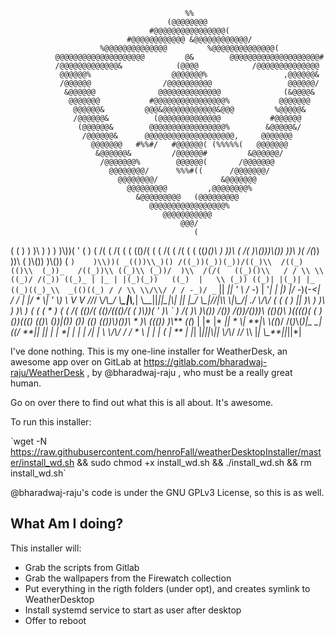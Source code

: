                                            %%
                                       (@@@@@@@@
                                   #@@@@@@@@@@@@@@@@(
                              #@@@@@@@@@@@@ &@@@@@@@@@@@@/
                        %@@@@@@@@@@@@@@         %@@@@@@@@@@@@@@(
              @@@@@@@@@@@@@@@@@@@@         @&        @@@@@@@@@@@@@@@@@@@@#
              /@@@@@@@@@@@@@&            (@@@@            /@@@@@@@@@@@@@@
               @@@@@@%                  @@@@@@@%                 ,@@@@@@&
               /@@@@@@                /@@@@@@@@@@                 @@@@@@/
                &@@@@@@              @@@@@@@@@@@@@@              (&@@@@&
                 @@@@@@@           #@@@@@@@@@@@@@@@@%           @@@@@@@
                  @@@@@@&         @@@&@@@@@@@@@@@@&@@@         %@@@@@&
                  /@@@@@@&          (@@@@@@@@@@@@@@           #@@@@@@
                   (@@@@@@&        @@@@@@@@@@@@@@@@@%        &@@@@@&/
                    /@@@@@@&      @@@@@@@@@@@@@@@@@@@@,     @@@@@@@
                      @@@@@@@   #%%#/   #@@@@@@( (%%%%%(   @@@@@@@
                       &@@@@@@&         /@@@@@@#         &@@@@@@/
                        /@@@@@@@%        @@@@@@(       /@@@@@@@
                          @@@@@@@@/      %%%#((      /@@@@@@@/
                            @@@@@@@@/              &@@@@@@@
                              @@@@@@@@@         ,@@@@@@@@%
                                &@@@@@@@@@   (@@@@@@@@@
                                   @@@@@@@@@@@@@@@@@%
                                      @@@@@@@@@@@
                                          @@@/
                                             (

 (  (                    )    )              )\\ )               )     )
 )\\))(   '   (     )  ( /( ( /(    (   (    (()/(     (      ( /(  ( /(              (  (
((*)()\\ )   ))\\ ( /(  )\\()))\\())  ))\\  )(    /(*))   ))\\ (   )\\()) )\\()) (   `)    )\\))(
_(())\\_)() /((_))(_))(_))/((_)\\  /((_)(()\\  (_))_   /((_))\\ ((_)\\ (_))/  )\\  /(/(   ((_)()\\   / /
\\ \\((_)/ /(_)) ((_)_ | |_ | |(_)(_))   ((_)  |   \\ (_)) ((_)| |(_)| |_  ((_)((_)_\\  _(()((_) / /
 \\ \\/\\/ / / -_)/ _` \|\|  *|| ' \\ / -*) | '*|  | |) |/ -*)(*-\<| / / |  *|/ * \\| '* \\) \\ V  V //*/
  \\*/\\\_/  \\**\_|\\**,*\| \\\_\_||*||\_|\\***\| \|*|    |\_**/ \\**\_|/**/|*\\*\\  \\**\|\\\_**/| .**/   \\*/\\*/
                 (     (    (                                            )  |*\|
                 )\\ )  )\\ ) )\\ )      (  (       (       \*   )   (    ( /(
                (()/( (()/((()/( (    )\\))(   '  )\\    \` )  /(   )\\   )\\())
                 /(*)) /(*))/(*)))\\  ((*)()\\ )((((*)(   ( )(*))(((*) ((*)\\
                (*))*|(*)) (*)) ((*) *(())\\*)())\\ * )\\ (*(*()) )\\***  *((*)
                \| \|*  \|* *\|\| * \\\| **\|\\ \\((*)/ /(*)*\\(*)|\_   \_|((/ **\|\| \|\| \|
                \| **|  | | |   /| *\|  \\ \\/\\/ /  / * \\    | |   | (** \| ** \|
                \|*\|   \|***\|\|*\|*\\\|***\|  \\*/\\*/  /*/ \\*\\   \|*\|    \\\_**\|\|*\|\|*\|

I've done nothing. This is my one-line installer for WeatherDesk, an awesome
app over on GitLab at https://gitlab.com/bharadwaj-raju/WeatherDesk ,
by @bharadwaj-raju , who must be a really great human.

Go on over there to find out what this is all about. It's awesome.

To run this installer:

\`wget -N https://raw.githubusercontent.com/henroFall/weatherDesktopInstaller/master/install_wd.sh && sudo chmod +x install_wd.sh && ./install_wd.sh && rm install_wd.sh\`

@bharadwaj-raju's code is under the GNU GPLv3 License, so this is as well.

What Am I doing?
----------------

This installer will:

* Grab the scripts from Gitlab
* Grab the wallpapers from the Firewatch collection
* Put everything in the rigth folders (under opt), and
  creates symlink to WeatherDesktop
* Install systemd service to start as user after desktop
* Offer to reboot
